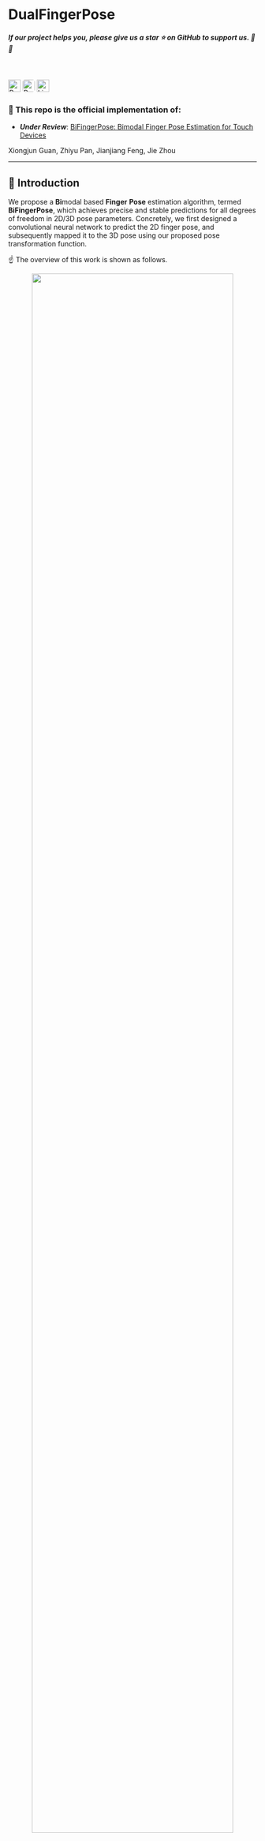 <!--
 * @Description:
 * @Author: Xiongjun Guan
 * @Date: 2025-04-27
 * @version: 0.0.1
-->

# DualFingerPose

<h5 align="left"> If our project helps you, please give us a star ⭐ on GitHub to support us. 🙏🙏 </h2>

<br>


<img alt="Python" height="25" src="https://img.shields.io/badge/-Python-3776AB" /> <img alt="PyTorch" height="25" src="https://img.shields.io/badge/PyTorch-%23EE4C2C.svg?&style=for-the-badge&logo=PyTorch&logoColor=white"  style="border-radius: 5px;" /> <img alt="License" height="25" src="https://img.shields.io/badge/License-MIT-yellow" />

### :speech_balloon: This repo is the official implementation of:

- **_Under Review_**: [BiFingerPose: Bimodal Finger Pose Estimation for Touch Devices]()

Xiongjun Guan, Zhiyu Pan, Jianjiang Feng, Jie Zhou

---

## :art: Introduction

We propose a **Bi**modal based **Finger** **Pose** estimation algorithm, termed **BiFingerPose**, which achieves precise and stable predictions for all degrees of freedom in 2D/3D pose parameters.
Concretely, we first designed a convolutional neural network to predict the 2D finger pose, and subsequently mapped it to the 3D pose using our proposed pose transformation function.

:point_up: The overview of this work is shown as follows.

<p align="center">
    <img src="./images/overview.PNG"/ width=90%> <br />
</p>

- `Touch input`: Users change their finger pose in any comfortable way to perform interactive operations on touch devices.
- `I. Image Acquisition`: Touch devices with under-screen fingerprint sensors simultaneously capture capacitive images and fingerprint patches.
- `II. Pose Estimation`: Our BiFingerPose ultilizes capacitive image and fingerprint patch to provide robust, precise and comprehensive finger pose estimation.
- `III. Application`: The pose information is used for various applications, which exhibits great compatibility and complementarity with common actions and can be integrated to further enhance interactive applications.

<br>

:point_up: The flowchart of `BiFingerPose` is shown as follows.

<p align="center">
    <img src="./images/flowchart.PNG"/ width=90%> <br />
</p>

The `2D finger pose` is initially estimated by the network on the left, then transformed to `UV pose` via the upper right conversion functions, and finally mapped to `3D pose` with the assistance of adjusted freezing parameters. Optionally, users can further enhance the mapping accuracy through a few corrections.

<br>

## :wrench: Requirements

```text
matplotlib==3.8.2
numpy==2.2.5
opencv_contrib_python==4.10.0.84
opencv_python==4.8.1.78
PyYAML==6.0.1
PyYAML==6.0.2
scipy==1.15.2
torch==2.1.2
torchvision==0.16.2
tqdm==4.66.1
```

<br>

## :train: Train

### :pushpin: Image to 2D pose

If you want to train our network, please first construct the training set and overview file.

```
train_info / valid_info :
{
    "fp_bimg_lst": [...] # list of img path
    "seg_lst": [...] # list of mask path, no need to set in this work
    "pose_lst" [...] # list of pose ground truth path

}
```

Next, you need to adjust the file path, network structure, and training parameters according to your needs:

```
./configs/config_DualFingerPose.yaml
./args.py
```

Finally, set the corresponding configuration path in the training file to train our network !

```shell
python train.py
```

### :pushpin: 2D Pose to UV pose

This is a parameter free spatial transformation that is directly integrated into our inference code.

### :pushpin: UV pose to 3D pose

If you want to fit this function, please first construct the training set as:

```
center_pose_dict :
{
    "r_arr": [...] # list of row position
    "c_arr": [...] # list of yaw position
    "roll_arr" [...] # list of roll angle
    "pitch_arr" [...] # list of pitch angle

}
```

Then, you should run the code below to obtain the optimal mapping parameters that fit this set of data:

```shell
python map_uv_3d.py
```

<br>

## :rocket: Inference

The model weight can be download at this link.

You need to organize the file structure as follows:

```
|-ckpts                 # parameters downloaded from the link
|  |-DualFingerPose
|  |  |-best.pth
|  |  |-config.yaml
|  |  |-map_example.pkl

|-example               # images, maintain consistency in the ID of the same sample
|  |-cap/...            # capacitive images
|  |-patch/...          # fingerprint patches
|  |-fp/...             # plain fingerprints (optional, if you want to use it
                        # as background during visualization)
|  |-result/...         # estimation and visualization results

|-inference.py          # inference code
|-...                   # other codes
```

Set the corresponding `dir/path` and adjust the parameters of `argparse` to enjoy our DualFingerPose !

```shell
# If you only have capacitive images and fingerprint patches from touch devices:
python inference.py -show_mode="patch"  # use fingerprint patch as background

# If you use plain fingerprint synthesis data and want a more intuitive observation:
python inference.py -show_mode="fp"  # use plain fingerprint (non collection area is set to gray) as background

```

<br>

## :moyai: Example

We have provided 10 examples in `./example` obtained from inference code. One of them is shown below.

:arrow_down_small: **input**
<table style="margin: auto;">
  <tr>
    <td align="center">
      <img src="./example/cap/1.png" alt="capacitive image" style="width: 70%;">
    </td>
    <td align="center">
      <img src="./example/patch/1.png" alt="fingerprint patch" style="width: 70%;">
    </td>
  </tr>
  <tr>
    <td align="center">capacitive image</td>
    <td align="center">fingerprint patch</td>
  </tr>
</table>
<br>

:arrow_down_small: **visualization**

<table style="margin: auto;">
  <tr>
    <td align="center">
      <img src="./example/result/1_patch.png" alt="show_mode: patch" style="width: 60%;">
    </td>
    <td align="center">
      <img src="./example/result/1_fp.png" alt="show_mode: fp" style="width: 60%;">
    </td>
  </tr>
  <tr>
    <td align="center">show_mode: patch</td>
    <td align="center">show_mode: fp</td>
  </tr>
</table>
<br>

:arrow_down_small: **estimated info**

```
# 2d pose (x, y, theta)
149.02591 312.88098 24.657104
# uv pose (u, v, phi)
376.9502657944249 248.93355886274276 -24.6571044921875
# 3d pose (roll, pitch, yaw)
45.8372842095897 -27.721439252022392 -24.6571044921875
```

<br>

## :bookmark_tabs: Citation

If you find this repository useful, please give us stars and use the following BibTeX entry for citation.

<br>

## :triangular_flag_on_post: License

This project is released under the MIT license. Please see the LICENSE file for more information.

<br>

---

## :mailbox: Contact Me

If you have any questions about the code, please contact Xiongjun
Guan gxj21@mails.tsinghua.edu.cn
